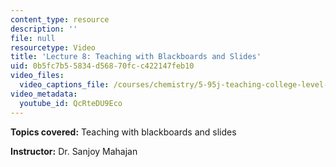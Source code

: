 ```yaml
---
content_type: resource
description: ''
file: null
resourcetype: Video
title: 'Lecture 8: Teaching with Blackboards and Slides'
uid: 0b5fc7b5-5834-d568-70fc-c422147feb10
video_files:
  video_captions_file: /courses/chemistry/5-95j-teaching-college-level-science-and-engineering-spring-2009/video-discussions/lecture-8-teaching-with-blackboards-and-slides/QcRteDU9Eco.vtt
video_metadata:
  youtube_id: QcRteDU9Eco
---
```


**Topics covered:** Teaching with blackboards and slides  
  
**Instructor:** Dr. Sanjoy Mahajan